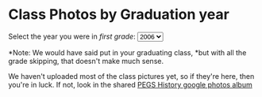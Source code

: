 # Class Photos by Graduation year

Select the year you were in *first grade*: 
<select id="first_year"> <!-- onchange="load_photos();">-->
	<option value="2006">2006</option>
	<option value="2005">2005</option>
	<option value="2004">2004</option>
	<option value="2003">2003</option>
</select>

*Note: We would have said put in your graduating class, 
*but with all the grade skipping, that doesn't make much sense.

<!--*Note: Put in the year you would have graduated, without skipping any grades. 
*For example, if you were in 5th grade in 2009-2010, select 2017 even if you graduated in 2016-->

We haven't uploaded most of the class pictures yet, so if they're here, then you're in luck. 
If not, look in the shared [PEGS History google photos album](https://photos.google.com/share/AF1QipP3AVw6w-Ee8S4nkstATMq4AlQ6uB5JAQFLAI-ufwojwftqZPv52eHemkumOgt2sw?key=YUhFSHRIcVRSMDhHckZTajFXbThOTDdjR0NMMkNR)

<div id="fifth_pics">
</div>

<script>
	alert("Test1");
	img_folder = "/pegs-history/media/images/";
	function load_photos(e) {
		alert("Test2")
		sel = document.getElementById("first_year");
		var first_yr = sel.value;
		alert("Selected: "+first_yr);
		var fifth_year = first_yr + 4;
		// var fifth_year = sel_grad_yr - 7;
		
		img_src = img_folder+(fifth_year-1)+"_"+fifth_year+"_g5_trim.jpg";
		alt_text = "5th grade "+(fifth_year-1)+"-"+fifth_year;
		
		document.getElementById("fifth_pics").innerHTML = "<img src="+img_src+" alt="+alt_text+" />";
	}
	
	sel = document.getElementById("first_year");
	sel.onchange = load_photos;
	//sel.addEventListener("change", load_photos);
</script>
<!--
[2016](./2016.html)
[2015](./2015.html)
-->
